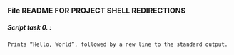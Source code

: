 ### File README FOR PROJECT SHELL REDIRECTIONS
##### Script task 0. :
	Prints “Hello, World”, followed by a new line to the standard output.

